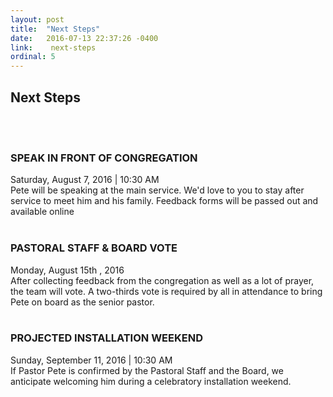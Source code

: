 ```yaml
---
layout: post
title:  "Next Steps"
date:   2016-07-13 22:37:26 -0400
link:    next-steps
ordinal: 5
---
```


## Next Steps
<br><br>

### SPEAK IN FRONT OF CONGREGATION
Saturday, August 7, 2016 | 10:30 AM <br>
Pete will be speaking at the main service. We'd love to you to stay after service to meet him and his family. Feedback forms will be passed out and available online
<br><br>

### PASTORAL STAFF & BOARD VOTE
Monday, August 15th , 2016<br>
After collecting feedback from the congregation as well as a lot of prayer, the team will vote. A two-thirds vote is required by all in attendance to bring Pete on board as the senior pastor.
<br><br>

### PROJECTED INSTALLATION WEEKEND
Sunday, September 11, 2016 | 10:30 AM<br>
If Pastor Pete is confirmed by the Pastoral Staff and the Board, we anticipate welcoming him during a celebratory installation weekend.